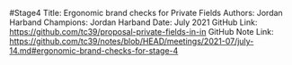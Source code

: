 #Stage4
Title: Ergonomic brand checks for Private Fields
Authors: Jordan Harband
Champions: Jordan Harband
Date: July 2021
GitHub Link: https://github.com/tc39/proposal-private-fields-in-in
GitHub Note Link: https://github.com/tc39/notes/blob/HEAD/meetings/2021-07/july-14.md#ergonomic-brand-checks-for-stage-4
